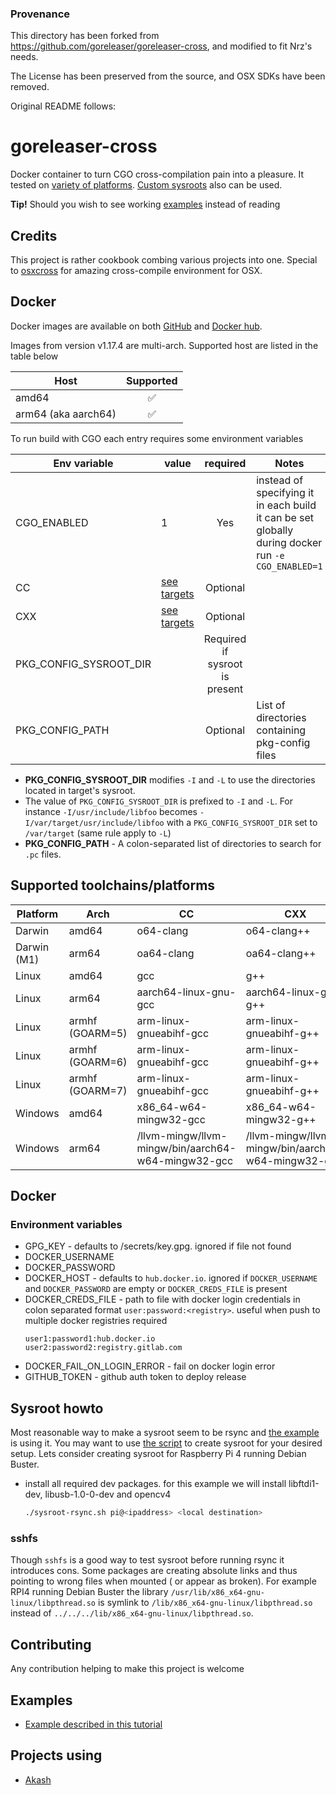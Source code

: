 ### Provenance

This directory has been forked from https://github.com/goreleaser/goreleaser-cross, and modified to fit Nrz's needs.

The License has been preserved from the source, and OSX SDKs have been removed.

Original README follows:

# goreleaser-cross

Docker container to turn CGO cross-compilation pain into a pleasure. It tested on [variety of platforms](#supported-toolchains/platforms).
[Custom sysroots](#Sysroot) also can be used.

**Tip!**
Should you wish to see working [examples](#examples) instead of reading

## Credits

This project is rather cookbook combing various projects into one. Special to [osxcross](https://github.com/tpoechtrager/osxcross) for amazing cross-compile environment for OSX.

## Docker

Docker images are available on both [GitHub](https://ghcr.io/goreleaser/goreleaser-cross) and [Docker hub](https://hub.docker.com/r/goreleaser/goreleaser-cross).

Images from version v1.17.4 are multi-arch. Supported host are listed in the table below

| Host                | Supported |
| ------------------- | :-------: |
| amd64               |    ✅     |
| arm64 (aka aarch64) |    ✅     |

To run build with CGO each entry requires some environment variables

| Env variable           | value                                          |            required            | Notes                                                                                              |
| ---------------------- | ---------------------------------------------- | :----------------------------: | -------------------------------------------------------------------------------------------------- |
| CGO_ENABLED            | 1                                              |              Yes               | instead of specifying it in each build it can be set globally during docker run `-e CGO_ENABLED=1` |
| CC                     | [see targets](#supported-toolchains/platforms) |            Optional            |
| CXX                    | [see targets](#supported-toolchains/platforms) |            Optional            |
| PKG_CONFIG_SYSROOT_DIR |                                                | Required if sysroot is present |
| PKG_CONFIG_PATH        |                                                |            Optional            | List of directories containing pkg-config files                                                    |

- **PKG_CONFIG_SYSROOT_DIR** modifies `-I` and `-L` to use the directories located in target's sysroot.
- The value of `PKG_CONFIG_SYSROOT_DIR` is prefixed to `-I` and `-L`. For instance `-I/usr/include/libfoo` becomes `-I/var/target/usr/include/libfoo`
  with a `PKG_CONFIG_SYSROOT_DIR` set to `/var/target` (same rule apply to `-L`)
- **PKG_CONFIG_PATH** - A colon-separated list of directories to search for `.pc` files.

## Supported toolchains/platforms

| Platform    | Arch            | CC                                                 | CXX                                                |       Verified        |
| ----------- | --------------- | -------------------------------------------------- | -------------------------------------------------- | :-------------------: |
| Darwin      | amd64           | o64-clang                                          | o64-clang++                                        |          ✅           |
| Darwin (M1) | arm64           | oa64-clang                                         | oa64-clang++                                       |          ✅           |
| Linux       | amd64           | gcc                                                | g++                                                |          ✅           |
| Linux       | arm64           | aarch64-linux-gnu-gcc                              | aarch64-linux-gnu-g++                              |          ✅           |
| Linux       | armhf (GOARM=5) | arm-linux-gnueabihf-gcc                            | arm-linux-gnueabihf-g++                            | Verification required |
| Linux       | armhf (GOARM=6) | arm-linux-gnueabihf-gcc                            | arm-linux-gnueabihf-g++                            | Verification required |
| Linux       | armhf (GOARM=7) | arm-linux-gnueabihf-gcc                            | arm-linux-gnueabihf-g++                            |          ✅           |
| Windows     | amd64           | x86_64-w64-mingw32-gcc                             | x86_64-w64-mingw32-g++                             |          ✅           |
| Windows     | arm64           | /llvm-mingw/llvm-mingw/bin/aarch64-w64-mingw32-gcc | /llvm-mingw/llvm-mingw/bin/aarch64-w64-mingw32-g++ |          ✅           |

## Docker

### Environment variables

- GPG_KEY - defaults to /secrets/key.gpg. ignored if file not found
- DOCKER_USERNAME
- DOCKER_PASSWORD
- DOCKER_HOST - defaults to `hub.docker.io`. ignored if `DOCKER_USERNAME` and `DOCKER_PASSWORD` are empty or `DOCKER_CREDS_FILE` is present
- DOCKER_CREDS_FILE - path to file with docker login credentials in colon separated format `user:password:<registry>`. useful when push to multiple docker registries required
  ```
  user1:password1:hub.docker.io
  user2:password2:registry.gitlab.com
  ```
- DOCKER_FAIL_ON_LOGIN_ERROR - fail on docker login error
- GITHUB_TOKEN - github auth token to deploy release

## Sysroot howto

Most reasonable way to make a sysroot seem to be rsync and [the example](https://github.com/goreleaser/goreleaser-cross-example) is using it. You may want to
use [the script](https://github.com/goreleaser/goreleaser-cross/blob/master/scripts/sysroot-rsync.sh) to create sysroot for your desired setup. Lets consider creating sysroot for Raspberry Pi 4
running Debian Buster.

- install all required dev packages. for this example we will install libftdi1-dev, libusb-1.0-0-dev and opencv4
  ```bash
  ./sysroot-rsync.sh pi@<ipaddress> <local destination>
  ```

### sshfs

Though `sshfs` is a good way to test sysroot before running rsync it introduces cons. Some packages are creating absolute links and thus pointing to wrong files when mounted (
or appear as broken). For example RPI4 running Debian Buster the library `/usr/lib/x86_x64-gnu-linux/libpthread.so` is symlink to `/lib/x86_x64-gnu-linux/libpthread.so` instead
of `../../../lib/x86_x64-gnu-linux/libpthread.so`.

## Contributing

Any contribution helping to make this project is welcome

## Examples

- [Example described in this tutorial](https://github.com/goreleaser/goreleaser-cross-example)

## Projects using

- [Akash](https://github.com/ovrclk/akash)
